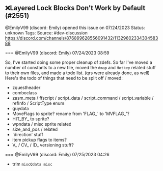 ## ❌Layered Lock Blocks Don't Work by Default (#2551)
@EmilyV99 (discord: Emily) opened this issue on 07/24/2023
Status: unknown
Tags: 
Source: #dev-discussion https://discord.com/channels/876899628556091432/1132960233430458388


=== @EmilyV99 (discord: Emily) 07/24/2023 08:59

So, I've started doing some proper cleanup of zdefs. So far I've moved a number of constants to a new file, moved the `dmap` and `Hotkey` related stuff to their own files, and made a todo list. (qrs were already done, as well)
Here's the todo of things that need to be split off / moved:
- zquestheader
- comboclass
- zasm\_meta / ffscript / script\_data / script\_command / script\_variable / refInfo / ScriptType enum
- guydata
- MoveFlags to sprite? rename from 'FLAG\_' to 'MVFLAG\_'?
- HIT\_BY\_ to sprite?
- wpndata / misc sprite related
- size\_and\_pos / related
- 'direction' stuff
- item pickup flags to items?
- V\_ / CV\_ / ID\_ versioning stuff?

=== @EmilyV99 (discord: Emily) 07/25/2023 04:26

- trim `miscQdata misc`
